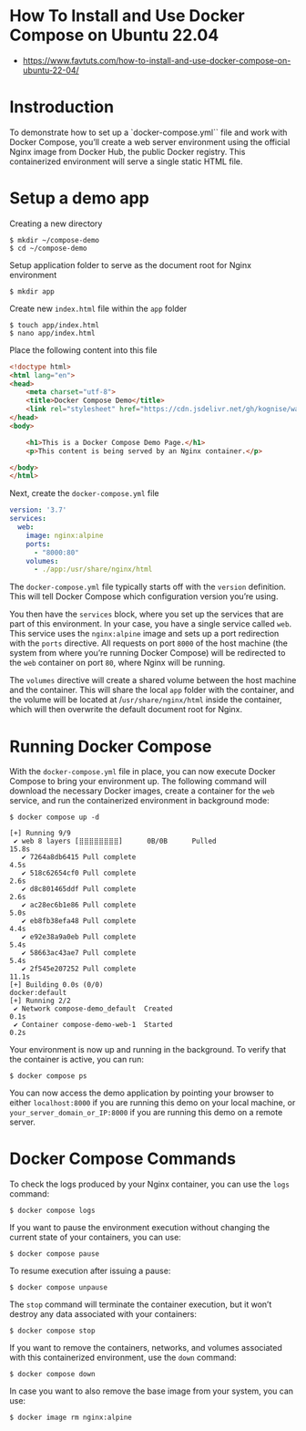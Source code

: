 # How To Install and Use Docker Compose on Ubuntu 22.04
* https://www.favtuts.com/how-to-install-and-use-docker-compose-on-ubuntu-22-04/

# Instroduction
To demonstrate how to set up a `docker-compose.yml`` file and work with Docker Compose, you’ll create a web server environment using the official Nginx image from Docker Hub, the public Docker registry. This containerized environment will serve a single static HTML file.

# Setup a demo app

Creating a new directory
```
$ mkdir ~/compose-demo
$ cd ~/compose-demo
```

Setup application folder to serve as the document root for Nginx environment
```
$ mkdir app
```

Create new `index.html` file within the `app` folder
```
$ touch app/index.html
$ nano app/index.html
```

Place the following content into this file
```html
<!doctype html>
<html lang="en">
<head>
    <meta charset="utf-8">
    <title>Docker Compose Demo</title>
    <link rel="stylesheet" href="https://cdn.jsdelivr.net/gh/kognise/water.css@latest/dist/dark.min.css">
</head>
<body>

    <h1>This is a Docker Compose Demo Page.</h1>
    <p>This content is being served by an Nginx container.</p>

</body>
</html>
```

Next, create the `docker-compose.yml` file
```yml
version: '3.7'
services:
  web:
    image: nginx:alpine
    ports:
      - "8000:80"
    volumes:
      - ./app:/usr/share/nginx/html
```

The `docker-compose.yml` file typically starts off with the `version` definition. This will tell Docker Compose which configuration version you’re using.

You then have the `services` block, where you set up the services that are part of this environment. In your case, you have a single service called `web`. This service uses the `nginx:alpine` image and sets up a port redirection with the `ports` directive. All requests on port `8000` of the host machine (the system from where you’re running Docker Compose) will be redirected to the `web` container on port `80`, where Nginx will be running.

The `volumes` directive will create a shared volume between the host machine and the container. This will share the local `app` folder with the container, and the volume will be located at /`usr/share/nginx/html` inside the container, which will then overwrite the default document root for Nginx.

# Running Docker Compose

With the `docker-compose.yml` file in place, you can now execute Docker Compose to bring your environment up. The following command will download the necessary Docker images, create a container for the `web` service, and run the containerized environment in background mode:
```
$ docker compose up -d

[+] Running 9/9
 ✔ web 8 layers [⣿⣿⣿⣿⣿⣿⣿⣿]      0B/0B      Pulled                                          15.8s 
   ✔ 7264a8db6415 Pull complete                                                             4.5s 
   ✔ 518c62654cf0 Pull complete                                                             2.6s 
   ✔ d8c801465ddf Pull complete                                                             2.6s 
   ✔ ac28ec6b1e86 Pull complete                                                             5.0s 
   ✔ eb8fb38efa48 Pull complete                                                             4.4s 
   ✔ e92e38a9a0eb Pull complete                                                             5.4s 
   ✔ 58663ac43ae7 Pull complete                                                             5.4s 
   ✔ 2f545e207252 Pull complete                                                            11.1s 
[+] Building 0.0s (0/0)                                                           docker:default
[+] Running 2/2
 ✔ Network compose-demo_default  Created                                                    0.1s 
 ✔ Container compose-demo-web-1  Started                                                    0.2s
```

Your environment is now up and running in the background. To verify that the container is active, you can run:
```
$ docker compose ps
```

You can now access the demo application by pointing your browser to either `localhost:8000` if you are running this demo on your local machine, or `your_server_domain_or_IP:8000` if you are running this demo on a remote server.

# Docker Compose Commands

To check the logs produced by your Nginx container, you can use the `logs` command:
```
$ docker compose logs
```

If you want to pause the environment execution without changing the current state of your containers, you can use:
```
$ docker compose pause
```

To resume execution after issuing a pause:
```
$ docker compose unpause
```

The `stop` command will terminate the container execution, but it won’t destroy any data associated with your containers:
```
$ docker compose stop
```

If you want to remove the containers, networks, and volumes associated with this containerized environment, use the `down` command:
```
$ docker compose down
```

In case you want to also remove the base image from your system, you can use:
```
$ docker image rm nginx:alpine
```
